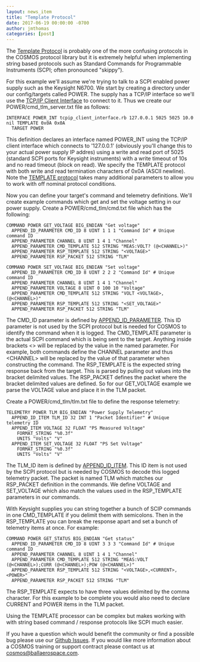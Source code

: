 ```yaml
---
layout: news_item
title: "Template Protocol"
date: 2017-06-19 00:00:00 -0700
author: jmthomas
categories: [post]
---
```


The [Template Protocol](/docs/v4/protocols#template-protocol) is probably one of the more confusing protocols in the COSMOS protocol library but it is extremely helpful when implementing string based protocols such as Standard Commands for Programmable Instruments (SCPI; often pronounced "skippy").

For this example we'll assume we're trying to talk to a SCPI enabled power supply such as the Keysight N6700. We start by creating a directory under our config/targets called POWER. The supply has a TCP/IP interface so we'll use the [TCP/IP Client Interface](/docs/v4/interfaces#tcpip-client-interface) to connect to it. Thus we create our POWER/cmd_tlm_server.txt file as follows:

```
INTERFACE POWER_INT tcpip_client_interface.rb 127.0.0.1 5025 5025 10.0 nil TEMPLATE 0x0A 0x0A
  TARGET POWER
```

This definition declares an interface named POWER_INT using the TCP/IP client interface which connects to '127.0.0.1' (obviously you'll change this to your actual power supply IP addres) using a write and read port of 5025 (standard SCPI ports for Keysight instruments) with a write timeout of 10s and no read timeout (block on read). We specify the TEMPLATE protocol with both write and read termination characters of 0x0A (ASCII newline). Note the [TEMPLATE protocol](/docs/v4/protocols#template-protocol) takes many additional parameters to allow you to work with off nominal protocol conditions.

Now you can define your target's command and telemetry definitions. We'll create example commands which get and set the voltage setting in our power supply. Create a POWER/cmd_tlm/cmd.txt file which has the following:

```
COMMAND POWER GET_VOLTAGE BIG_ENDIAN "Get voltage"
  APPEND_ID_PARAMETER CMD_ID 8 UINT 1 1 1 "Command Id" # Unique command ID
  APPEND_PARAMETER CHANNEL 8 UINT 1 4 1 "Channel"
  APPEND_PARAMETER CMD_TEMPLATE 512 STRING "MEAS:VOLT? (@<CHANNEL>)"
  APPEND_PARAMETER RSP_TEMPLATE 512 STRING "<VOLTAGE>"
  APPEND_PARAMETER RSP_PACKET 512 STRING "TLM"

COMMAND POWER SET_VOLTAGE BIG_ENDIAN "Set voltage"
  APPEND_ID_PARAMETER CMD_ID 8 UINT 2 2 2 "Command Id" # Unique command ID
  APPEND_PARAMETER CHANNEL 8 UINT 1 4 1 "Channel"
  APPEND_PARAMETER VOLTAGE 8 UINT 0 100 10 "Voltage"
  APPEND_PARAMETER CMD_TEMPLATE 512 STRING "VOLT <VOLTAGE>,(@<CHANNEL>)"
  APPEND_PARAMETER RSP_TEMPLATE 512 STRING "<SET_VOLTAGE>"
  APPEND_PARAMETER RSP_PACKET 512 STRING "TLM"
```

The CMD_ID parameter is defined by [APPEND_ID_PARAMETER](/docs/v4/command#append_id_parameter). This ID parameter is not used by the SCPI protocol but is needed for COSMOS to identify the command when it is logged. The CMD_TEMPLATE parameter is the actual SCPI command which is being sent to the target. Anything inside brackets <> will be replaced by the value in the named parameter. For example, both commands define the CHANNEL parameter and thus \<CHANNEL\> will be replaced by the value of that parameter when constructing the command. The RSP_TEMPLATE is the expected string response back from the target. This is parsed by pulling out values into the bracket delimited values. The RSP_PACKET defines the packet where the bracket delimited values are defined. So for our GET_VOLTAGE example we parse the VOLTAGE value and place it in the TLM packet.

Create a POWER/cmd_tlm/tlm.txt file to define the response telemetry:

```
TELEMETRY POWER TLM BIG_ENDIAN "Power Supply Telemetry"
  APPEND_ID_ITEM TLM_ID 32 INT 1 "Packet Identifier" # Unique telemetry ID
  APPEND_ITEM VOLTAGE 32 FLOAT "PS Measured Voltage"
    FORMAT_STRING "%0.3f"
    UNITS "Volts" "V"
  APPEND_ITEM SET_VOLTAGE 32 FLOAT "PS Set Voltage"
    FORMAT_STRING "%0.3f"
    UNITS "Volts" "V"
```

The TLM_ID item is defined by [APPEND_ID_ITEM](/docs/v4/telemetry#append_id_item). This ID item is not used by the SCPI protocol but is needed by COSMOS to decode this logged telemetry packet. The packet is named TLM which matches our RSP_PACKET definition in the commands. We define VOLTAGE and SET_VOLTAGE which also match the values used in the RSP_TEMPLATE parameters in our commands.

With Keysight supplies you can string together a bunch of SCIP commands in one CMD_TEMPLATE if you delimit them with semicolons. Then in the RSP_TEMPLATE you can break the response apart and set a bunch of telemetry items at once. For example:

```
COMMAND POWER GET_STATUS BIG_ENDIAN "Get status"
  APPEND_ID_PARAMETER CMD_ID 8 UINT 3 3 3 "Command Id" # Unique command ID
  APPEND_PARAMETER CHANNEL 8 UINT 1 4 1 "Channel"
  APPEND_PARAMETER CMD_TEMPLATE 512 STRING "MEAS:VOLT (@<CHANNEL>);CURR (@<CHANNEL>);POW (@<CHANNEL>)"
  APPEND_PARAMETER RSP_TEMPLATE 512 STRING "<VOLTAGE>,<CURRENT>,<POWER>"
  APPEND_PARAMETER RSP_PACKET 512 STRING "TLM"
```

The RSP_TEMPLATE expects to have three values delimited by the comma character. For this example to be complete you would also need to declare CURRENT and POWER items in the TLM packet.

Using the TEMPLATE processor can be complex but makes working with with string based command / response protocols like SCPI much easier.

If you have a question which would benefit the community or find a possible bug please use our [Github Issues](https://github.com/BallAerospace/COSMOS/issues). If you would like more information about a COSMOS training or support contract please contact us at <cosmos@ballaerospace.com>.

